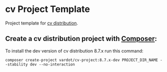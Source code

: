 # cv Project Template

Project template for [cv distribution](https://github.com/Vardot/cv-project).

## Create a cv distribution project with [Composer](https://getcomposer.org/download/):

To install the dev version of cv distribution 8.7.x run this command:
```
composer create-project vardot/cv-project:8.7.x-dev PROJECT_DIR_NAME --stability dev --no-interaction
```
